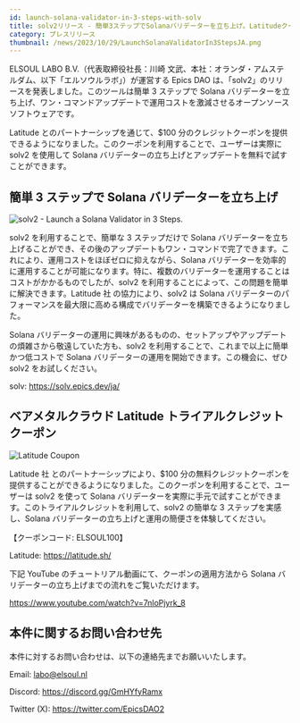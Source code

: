 ```yaml
---
id: launch-solana-validator-in-3-steps-with-solv
title: solv2リリース - 簡単3ステップでSolanaバリデーターを立ち上げ。Latitudeクーポンで無料お試し可能。
category: プレスリリース
thumbnail: /news/2023/10/29/LaunchSolanaValidatorIn3StepsJA.png
---
```


ELSOUL LABO B.V.（代表取締役社長：川崎
文武、本社：オランダ・アムステルダム、以下「エルソウルラボ」）が運営する Epics
DAO は、「solv2」のリリースを発表しました。このツールは簡単 3 ステップで Solana
バリデーターを立ち上げ、ワン・コマンドアップデートで運用コストを激減させるオープンソースソフトウェアです。

Latitude とのパートナーシップを通じて、$100
分のクレジットクーポンを提供できるようになりました。このクーポンを利用することで、ユーザーは実際に
solv2 を使用して Solana
バリデーターの立ち上げとアップデートを無料で試すことができます。

## 簡単 3 ステップで Solana バリデーターを立ち上げ

![solv2 - Launch a Solana Validator in 3 Steps.](/news/2023/10/29/solvJA.png)

solv2 を利用することで、簡単な 3 ステップだけで Solana
バリデーターを立ち上げることができ、その後のアップデートもワン・コマンドで完了できます。これにより、運用コストをほぼゼロに抑えながら、Solana
バリデーターを効率的に運用することが可能になります。特に、複数のバリデーターを運用することはコストがかかるものでしたが、solv2
を利用することによって、この問題を簡単に解決できます。Latitude 社
の協力により、solv2 は Solana
バリデーターのパフォーマンスを最大限に高める構成でバリデーターを構築できるようになりました。

Solana
バリデーターの運用に興味があるものの、セットアップやアップデートの煩雑さから敬遠していた方も、solv2
を利用することで、これまで以上に簡単かつ低コストで Solana
バリデーターの運用を開始できます。この機会に、ぜひ solv2 をお試しください。

solv: https://solv.epics.dev/ja/

## ベアメタルクラウド Latitude トライアルクレジットクーポン

![Latitude Coupon](/news/2023/10/29/LatitudeCoupon.png)

Latitude 社 とのパートナーシップにより、$100
分の無料クレジットクーポンを提供することができるようになりました。このクーポンを利用することで、ユーザーは
solv2 を使って Solana
バリデーターを実際に手元で試すことができます。このトライアルクレジットを利用して、solv2
の簡単な 3 ステップを実感し、Solana
バリデーターの立ち上げと運用の簡便さを体験してください。

【クーポンコード: ELSOUL100】

Latitude: https://latitude.sh/

下記 YouTube のチュートリアル動画にて、クーポンの適用方法から Solana
バリデーターの立ち上げまでの流れをご覧いただけます。

https://www.youtube.com/watch?v=7nloPjyrk_8

## 本件に関するお問い合わせ先

本件に対するお問い合わせは、以下の連絡先までお願いいたします。

Email: labo@elsoul.nl

Discord: https://discord.gg/GmHYfyRamx

Twitter (X): https://twitter.com/EpicsDAO2
